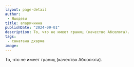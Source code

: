 ```yaml
---
layout: page-detail
author:
 - Яшодеви
title: апаричинна
publishDate: "2024-09-01"
description: То, что не имеет границ (качество Абсолюта).
tags:
 - санатана дхарма
image: 
---
```


То, что не имеет границ (качество Абсолюта).

